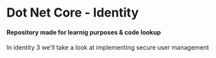 # Dot Net Core - Identity
#### Repository made for learnig purposes & code lookup


In identity 3 we'll take a look at implementing secure user management